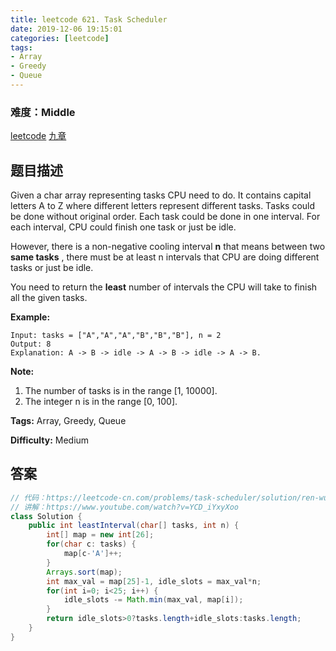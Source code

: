 ```yaml
---
title: leetcode 621. Task Scheduler
date: 2019-12-06 19:15:01
categories: [leetcode]
tags:
- Array
- Greedy
- Queue
---
```

### 难度：Middle

<a href="https://leetcode.com/problems/task-scheduler/">leetcode</a>
<a href="https://www.jiuzhang.com/solution/task-scheduler/">九章</a>
## 题目描述
Given a char array representing tasks CPU need to do. It contains capital
letters A to Z where different letters represent different tasks. Tasks could
be done without original order. Each task could be done in one interval. For
each interval, CPU could finish one task or just be idle.

However, there is a non-negative cooling interval **n** that means between two
**same tasks** , there must be at least n intervals that CPU are doing
different tasks or just be idle.

You need to return the **least** number of intervals the CPU will take to
finish all the given tasks.



**Example:**
        
    Input: tasks = ["A","A","A","B","B","B"], n = 2
    Output: 8
    Explanation: A -> B -> idle -> A -> B -> idle -> A -> B.
    



**Note:**

  1. The number of tasks is in the range [1, 10000].
  2. The integer n is in the range [0, 100].


**Tags:** Array, Greedy, Queue

**Difficulty:** Medium
## 答案
<!--more-->
```java
// 代码：https://leetcode-cn.com/problems/task-scheduler/solution/ren-wu-diao-du-qi-by-leetcode/
// 讲解：https://www.youtube.com/watch?v=YCD_iYxyXoo
class Solution {
    public int leastInterval(char[] tasks, int n) {
        int[] map = new int[26];
        for(char c: tasks) {
            map[c-'A']++;
        }
        Arrays.sort(map);
        int max_val = map[25]-1, idle_slots = max_val*n;
        for(int i=0; i<25; i++) {
            idle_slots -= Math.min(max_val, map[i]);
        }
        return idle_slots>0?tasks.length+idle_slots:tasks.length;
    }
}
```